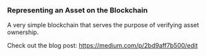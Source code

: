 ### Representing an Asset on the Blockchain

A very simple blockchain that serves the purpose of verifying asset ownership.

Check out the blog post: https://medium.com/p/2bd9aff7b500/edit
